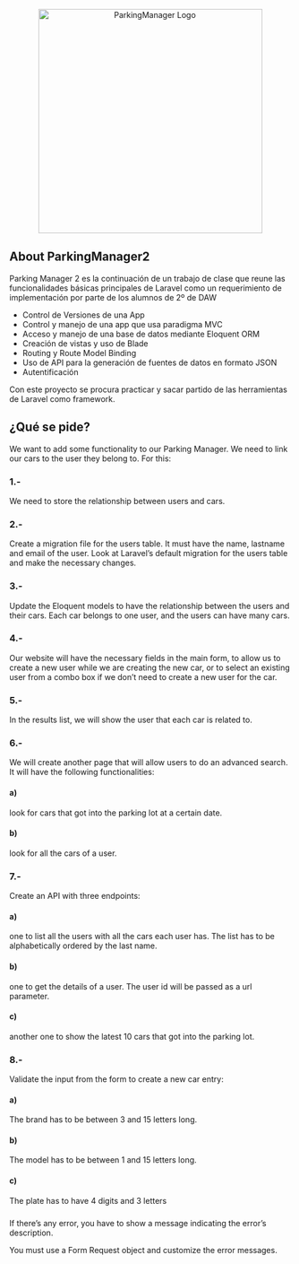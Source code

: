 <p align="center"><a href="https://laravel.com" target="_blank"><img src="https://i.postimg.cc/j2bHvbQh/PARKINGMANAGER-free-file.png" width="400" alt="ParkingManager Logo"></a></p>


## About ParkingManager2

Parking Manager 2 es la continuación de un trabajo de clase que reune las funcionalidades básicas principales de Laravel como un requerimiento de implementación por parte de los alumnos de 2º de DAW

- Control de Versiones de una App
- Control y manejo de una app que usa paradigma MVC
- Acceso y manejo de una base de datos mediante Eloquent ORM
- Creación de vistas y uso de Blade
- Routing y Route Model Binding
- Uso de API para la generación de fuentes de datos en formato JSON
- Autentificación

Con este proyecto se procura practicar y sacar partido de las herramientas de Laravel como framework.

## ¿Qué se pide?

We want to add some functionality to our Parking Manager. We need to link our cars to the user they belong to. For this:

### 1.-
We need to store the relationship between users and cars.

### 2.- 
Create a migration file for the users table. It must have the name, lastname and email of the user. Look at Laravel’s default migration for the users table and make the necessary changes.

### 3.-
Update the Eloquent models to have the relationship between the users and their cars. Each car belongs to one user, and the users can have many cars.

### 4.-
Our website will have the necessary fields in the main form, to allow us to create a new user while we are creating the new car, or to select an existing user from a combo box if we don’t need to create a new user for the car.

### 5.-
In the results list, we will show the user that each car is related to.

### 6.-
We will create another page that will allow users to do an advanced search. It will have the following functionalities:

#### a)
look for cars that got into the parking lot at a certain date.

#### b)
look for all the cars of a user.

### 7.-
Create an API with three endpoints:

#### a)
one to list all the users with all the cars each user has. The list 
has to be alphabetically ordered by the last name.

#### b)
one to get the details of a user. The user id will be passed as a url parameter.

#### c)
another one to show the latest 10 cars that got into the parking lot.

### 8.-
Validate the input from the form to create a new car entry:

#### a)
The brand has to be between 3 and 15 letters long.

#### b)
The model has to be between 1 and 15 letters long.

#### c)
The plate has to have 4 digits and 3 letters

###
If there’s any error, you have to show a message indicating the error’s description.

You must use a Form Request object and customize the error messages.
